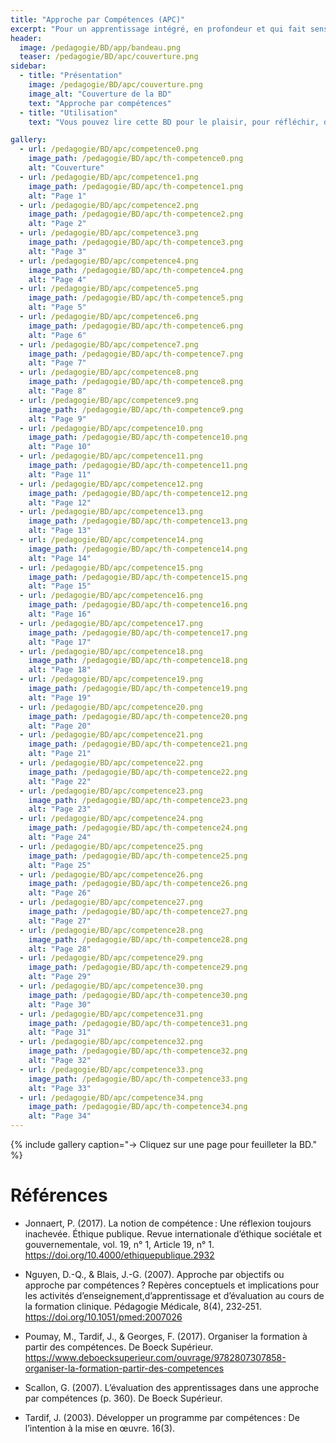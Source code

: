 ```yaml
---
title: "Approche par Compétences (APC)"
excerpt: "Pour un apprentissage intégré, en profondeur et qui fait sens"
header:
  image: /pedagogie/BD/app/bandeau.png
  teaser: /pedagogie/BD/apc/couverture.png
sidebar:
  - title: "Présentation"
    image: /pedagogie/BD/apc/couverture.png
    image_alt: "Couverture de la BD"
    text: "Approche par compétences"
  - title: "Utilisation"
    text: "Vous pouvez lire cette BD pour le plaisir, pour réfléchir, dans des ateliers de formation, pour sensibiliser, ..."

gallery:
  - url: /pedagogie/BD/apc/competence0.png
    image_path: /pedagogie/BD/apc/th-competence0.png
    alt: "Couverture"
  - url: /pedagogie/BD/apc/competence1.png
    image_path: /pedagogie/BD/apc/th-competence1.png
    alt: "Page 1"
  - url: /pedagogie/BD/apc/competence2.png
    image_path: /pedagogie/BD/apc/th-competence2.png
    alt: "Page 2"
  - url: /pedagogie/BD/apc/competence3.png
    image_path: /pedagogie/BD/apc/th-competence3.png
    alt: "Page 3"
  - url: /pedagogie/BD/apc/competence4.png
    image_path: /pedagogie/BD/apc/th-competence4.png
    alt: "Page 4"
  - url: /pedagogie/BD/apc/competence5.png
    image_path: /pedagogie/BD/apc/th-competence5.png
    alt: "Page 5"
  - url: /pedagogie/BD/apc/competence6.png
    image_path: /pedagogie/BD/apc/th-competence6.png
    alt: "Page 6"
  - url: /pedagogie/BD/apc/competence7.png
    image_path: /pedagogie/BD/apc/th-competence7.png
    alt: "Page 7"
  - url: /pedagogie/BD/apc/competence8.png
    image_path: /pedagogie/BD/apc/th-competence8.png
    alt: "Page 8"
  - url: /pedagogie/BD/apc/competence9.png
    image_path: /pedagogie/BD/apc/th-competence9.png
    alt: "Page 9"
  - url: /pedagogie/BD/apc/competence10.png
    image_path: /pedagogie/BD/apc/th-competence10.png
    alt: "Page 10"
  - url: /pedagogie/BD/apc/competence11.png
    image_path: /pedagogie/BD/apc/th-competence11.png
    alt: "Page 11"
  - url: /pedagogie/BD/apc/competence12.png
    image_path: /pedagogie/BD/apc/th-competence12.png
    alt: "Page 12"
  - url: /pedagogie/BD/apc/competence13.png
    image_path: /pedagogie/BD/apc/th-competence13.png
    alt: "Page 13"
  - url: /pedagogie/BD/apc/competence14.png
    image_path: /pedagogie/BD/apc/th-competence14.png
    alt: "Page 14"
  - url: /pedagogie/BD/apc/competence15.png
    image_path: /pedagogie/BD/apc/th-competence15.png
    alt: "Page 15"
  - url: /pedagogie/BD/apc/competence16.png
    image_path: /pedagogie/BD/apc/th-competence16.png
    alt: "Page 16"
  - url: /pedagogie/BD/apc/competence17.png
    image_path: /pedagogie/BD/apc/th-competence17.png
    alt: "Page 17"
  - url: /pedagogie/BD/apc/competence18.png
    image_path: /pedagogie/BD/apc/th-competence18.png
    alt: "Page 18"
  - url: /pedagogie/BD/apc/competence19.png
    image_path: /pedagogie/BD/apc/th-competence19.png
    alt: "Page 19"
  - url: /pedagogie/BD/apc/competence20.png
    image_path: /pedagogie/BD/apc/th-competence20.png
    alt: "Page 20"
  - url: /pedagogie/BD/apc/competence21.png
    image_path: /pedagogie/BD/apc/th-competence21.png
    alt: "Page 21"
  - url: /pedagogie/BD/apc/competence22.png
    image_path: /pedagogie/BD/apc/th-competence22.png
    alt: "Page 22"
  - url: /pedagogie/BD/apc/competence23.png
    image_path: /pedagogie/BD/apc/th-competence23.png
    alt: "Page 23"
  - url: /pedagogie/BD/apc/competence24.png
    image_path: /pedagogie/BD/apc/th-competence24.png
    alt: "Page 24"
  - url: /pedagogie/BD/apc/competence25.png
    image_path: /pedagogie/BD/apc/th-competence25.png
    alt: "Page 25"
  - url: /pedagogie/BD/apc/competence26.png
    image_path: /pedagogie/BD/apc/th-competence26.png
    alt: "Page 26"
  - url: /pedagogie/BD/apc/competence27.png
    image_path: /pedagogie/BD/apc/th-competence27.png
    alt: "Page 27"
  - url: /pedagogie/BD/apc/competence28.png
    image_path: /pedagogie/BD/apc/th-competence28.png
    alt: "Page 28"
  - url: /pedagogie/BD/apc/competence29.png
    image_path: /pedagogie/BD/apc/th-competence29.png
    alt: "Page 29"
  - url: /pedagogie/BD/apc/competence30.png
    image_path: /pedagogie/BD/apc/th-competence30.png
    alt: "Page 30"
  - url: /pedagogie/BD/apc/competence31.png
    image_path: /pedagogie/BD/apc/th-competence31.png
    alt: "Page 31"
  - url: /pedagogie/BD/apc/competence32.png
    image_path: /pedagogie/BD/apc/th-competence32.png
    alt: "Page 32"
  - url: /pedagogie/BD/apc/competence33.png
    image_path: /pedagogie/BD/apc/th-competence33.png
    alt: "Page 33"
  - url: /pedagogie/BD/apc/competence34.png
    image_path: /pedagogie/BD/apc/th-competence34.png
    alt: "Page 34"
---
```


{% include gallery caption="-> Cliquez sur une page pour feuilleter la BD." %}

# Références
- Jonnaert, P. (2017). La notion de compétence : Une réflexion toujours inachevée. Éthique publique. Revue internationale d’éthique sociétale et gouvernementale, vol. 19, n° 1, Article 19, n° 1. https://doi.org/10.4000/ethiquepublique.2932

- Nguyen, D.-Q., & Blais, J.-G. (2007). Approche par objectifs ou approche par compétences ? Repères conceptuels et implications pour les activités d’enseignement,d’apprentissage et d’évaluation au cours de la formation clinique. Pédagogie Médicale, 8(4), 232‑251. https://doi.org/10.1051/pmed:2007026

- Poumay, M., Tardif, J., & Georges, F. (2017). Organiser la formation à partir des compétences. De Boeck Supérieur. https://www.deboecksuperieur.com/ouvrage/9782807307858-organiser-la-formation-partir-des-competences

- Scallon, G. (2007). L’évaluation des apprentissages dans une approche par compétences (p. 360). De Boeck Supérieur.

- Tardif, J. (2003). Développer un programme par compétences : De l’intention à la mise en œuvre. 16(3).

